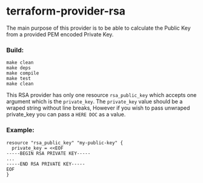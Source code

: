 # terraform-provider-rsa

The main purpose of this provider is to be able to calculate the Public Key from a provided PEM encoded Private Key.

### Build:

```
make clean
make deps
make compile
make test
make clean
```

This RSA provider has only one resource `rsa_public_key` which accepts one argument which is the `private_key`.
The `private_key` value should be a wraped string without line breaks, However if you wish to pass unwraped private_key
you can pass a `HERE DOC` as a value.

### Example:

```
resource "rsa_public_key" "my-public-key" {
  private_key = <<EOF
-----BEGIN RSA PRIVATE KEY-----
...
-----END RSA PRIVATE KEY-----
EOF
}

```
